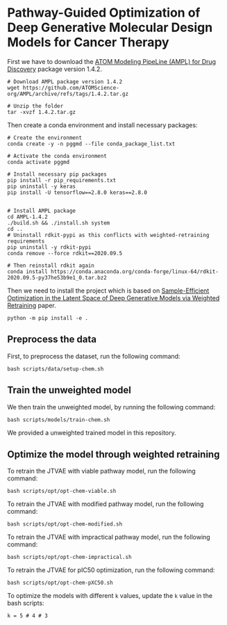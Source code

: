 # Pathway-Guided Optimization of Deep Generative Molecular Design Models for Cancer Therapy

First we have to download the [ATOM Modeling PipeLine (AMPL) for Drug Discovery](https://github.com/ATOMScience-org/AMPL) package version 1.4.2.
```
# Download AMPL package version 1.4.2
wget https://github.com/ATOMScience-org/AMPL/archive/refs/tags/1.4.2.tar.gz

# Unzip the folder
tar -xvzf 1.4.2.tar.gz
```

Then create a conda environment and install necessary packages:
```
# Create the environment
conda create -y -n pggmd --file conda_package_list.txt

# Activate the conda environment
conda activate pggmd

# Install necessary pip packages
pip install -r pip_requirements.txt
pip uninstall -y keras
pip install -U tensorflow==2.8.0 keras==2.8.0


# Install AMPL package
cd AMPL-1.4.2
./build.sh && ./install.sh system
cd ..
# Uninstall rdkit-pypi as this conflicts with weighted-retraining requirements
pip uninstall -y rdkit-pypi
conda remove --force rdkit==2020.09.5

# Then reinstall rdkit again
conda install https://conda.anaconda.org/conda-forge/linux-64/rdkit-2020.09.5-py37he53b9e1_0.tar.bz2
```

Then we need to install the project which is based on [Sample-Efficient Optimization in the Latent Space of Deep Generative Models via Weighted Retraining](https://github.com/cambridge-mlg/weighted-retraining) paper.
```
python -m pip install -e .
```

## Preprocess the data

First, to preprocess the dataset, run the following command: 
```
bash scripts/data/setup-chem.sh
```

## Train the unweighted model

We then train the unweighted model, by running the following command:
```
bash scripts/models/train-chem.sh
```
We provided a unweighted trained model in this repository. 

## Optimize the model through weighted retraining

To retrain the JTVAE with viable pathway model, run the following command:
```
bash scripts/opt/opt-chem-viable.sh
```

To retrain the JTVAE with modified pathway model, run the following command:
```
bash scripts/opt/opt-chem-modified.sh
```

To retrain the JTVAE with impractical pathway model, run the following command:
```
bash scripts/opt/opt-chem-impractical.sh
```

To retrain the JTVAE for pIC50 optimization, run the following command:
```
bash scripts/opt/opt-chem-pXC50.sh
```

To optimize the models with different `k` values, update the `k` value in the bash scripts:
```
k = 5 # 4 # 3
```